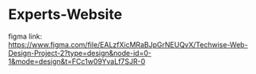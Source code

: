 # Experts-Website

figma link: https://www.figma.com/file/EALzfXicMRaBJpGrNEUQvX/Techwise-Web-Design-Project-2?type=design&node-id=0-1&mode=design&t=FCc1w09YvaLf7SJR-0